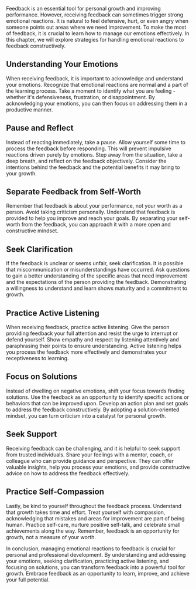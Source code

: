 
Feedback is an essential tool for personal growth and improving performance. However, receiving feedback can sometimes trigger strong emotional reactions. It is natural to feel defensive, hurt, or even angry when someone points out areas where we need improvement. To make the most of feedback, it is crucial to learn how to manage our emotions effectively. In this chapter, we will explore strategies for handling emotional reactions to feedback constructively.

Understanding Your Emotions
---------------------------

When receiving feedback, it is important to acknowledge and understand your emotions. Recognize that emotional reactions are normal and a part of the learning process. Take a moment to identify what you are feeling - whether it's defensiveness, frustration, or disappointment. By acknowledging your emotions, you can then focus on addressing them in a productive manner.

Pause and Reflect
-----------------

Instead of reacting immediately, take a pause. Allow yourself some time to process the feedback before responding. This will prevent impulsive reactions driven purely by emotions. Step away from the situation, take a deep breath, and reflect on the feedback objectively. Consider the intentions behind the feedback and the potential benefits it may bring to your growth.

Separate Feedback from Self-Worth
---------------------------------

Remember that feedback is about your performance, not your worth as a person. Avoid taking criticism personally. Understand that feedback is provided to help you improve and reach your goals. By separating your self-worth from the feedback, you can approach it with a more open and constructive mindset.

Seek Clarification
------------------

If the feedback is unclear or seems unfair, seek clarification. It is possible that miscommunication or misunderstandings have occurred. Ask questions to gain a better understanding of the specific areas that need improvement and the expectations of the person providing the feedback. Demonstrating a willingness to understand and learn shows maturity and a commitment to growth.

Practice Active Listening
-------------------------

When receiving feedback, practice active listening. Give the person providing feedback your full attention and resist the urge to interrupt or defend yourself. Show empathy and respect by listening attentively and paraphrasing their points to ensure understanding. Active listening helps you process the feedback more effectively and demonstrates your receptiveness to learning.

Focus on Solutions
------------------

Instead of dwelling on negative emotions, shift your focus towards finding solutions. Use the feedback as an opportunity to identify specific actions or behaviors that can be improved upon. Develop an action plan and set goals to address the feedback constructively. By adopting a solution-oriented mindset, you can turn criticism into a catalyst for personal growth.

Seek Support
------------

Receiving feedback can be challenging, and it is helpful to seek support from trusted individuals. Share your feelings with a mentor, coach, or colleague who can provide guidance and perspective. They can offer valuable insights, help you process your emotions, and provide constructive advice on how to address the feedback effectively.

Practice Self-Compassion
------------------------

Lastly, be kind to yourself throughout the feedback process. Understand that growth takes time and effort. Treat yourself with compassion, acknowledging that mistakes and areas for improvement are part of being human. Practice self-care, nurture positive self-talk, and celebrate small achievements along the way. Remember, feedback is an opportunity for growth, not a measure of your worth.

In conclusion, managing emotional reactions to feedback is crucial for personal and professional development. By understanding and addressing your emotions, seeking clarification, practicing active listening, and focusing on solutions, you can transform feedback into a powerful tool for growth. Embrace feedback as an opportunity to learn, improve, and achieve your full potential.
